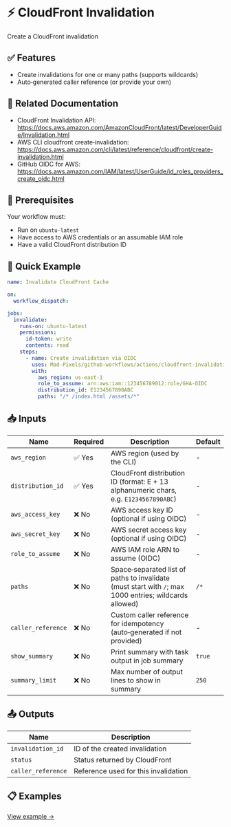 # ⚡️ CloudFront Invalidation
Create a CloudFront invalidation 

## ✅ Features
- Create invalidations for one or many paths (supports wildcards)
- Auto‑generated caller reference (or provide your own)

## 📖 Related Documentation
- CloudFront Invalidation API: https://docs.aws.amazon.com/AmazonCloudFront/latest/DeveloperGuide/Invalidation.html
- AWS CLI cloudfront create‑invalidation: https://docs.aws.amazon.com/cli/latest/reference/cloudfront/create-invalidation.html
- GitHub OIDC for AWS: https://docs.aws.amazon.com/IAM/latest/UserGuide/id_roles_providers_create_oidc.html

## 🚀 Prerequisites
Your workflow must:
- Run on `ubuntu-latest`
- Have access to AWS credentials or an assumable IAM role
- Have a valid CloudFront distribution ID

## 🔧 Quick Example
```yaml
name: Invalidate CloudFront Cache

on:
  workflow_dispatch:

jobs:
  invalidate:
    runs-on: ubuntu-latest
    permissions:
      id-token: write
      contents: read
    steps:
      - name: Create invalidation via OIDC
        uses: Mad-Pixels/github-workflows/actions/cloudfront-invalidation@v1
        with:
          aws_region: us-east-1
          role_to_assume: arn:aws:iam::123456789012:role/GHA-OIDC
          distribution_id: E1234567890ABC
          paths: "/* /index.html /assets/*"
```

## 📥 Inputs
| **Name**           | **Required** | **Description**                                                                                         | **Default** |
|--------------------|--------------|---------------------------------------------------------------------------------------------------------|-------------|
| `aws_region`       | ✅ Yes       | AWS region (used by the CLI)                                                                            | -           |
| `distribution_id`  | ✅ Yes       | CloudFront distribution ID (format: E + 13 alphanumeric chars, e.g. `E1234567890ABC`)                   | -           |
| `aws_access_key`   | ❌ No        | AWS access key ID (optional if using OIDC)                                                              | -           |
| `aws_secret_key`   | ❌ No        | AWS secret access key (optional if using OIDC)                                                          | -           |
| `role_to_assume`   | ❌ No        | AWS IAM role ARN to assume (OIDC)                                                                       | -           |
| `paths`            | ❌ No        | Space‑separated list of paths to invalidate (must start with `/`; max 1000 entries; wildcards allowed)  | `/*`        |
| `caller_reference` | ❌ No        | Custom caller reference for idempotency (auto‑generated if not provided)                                | -           |
| `show_summary`     | ❌ No        | Print summary with task output in job summary                                                           | `true`      |
| `summary_limit`    | ❌ No        | Max number of output lines to show in summary                                                           | `250`       |

## 📤 Outputs
| **Name**          | **Description**                     |
|-------------------|-------------------------------------|
| `invalidation_id` | ID of the created invalidation      |
| `status`          | Status returned by CloudFront       |
| `caller_reference`| Reference used for this invalidation|

## 📋 Examples
[View example →](./examples/base.yml)

